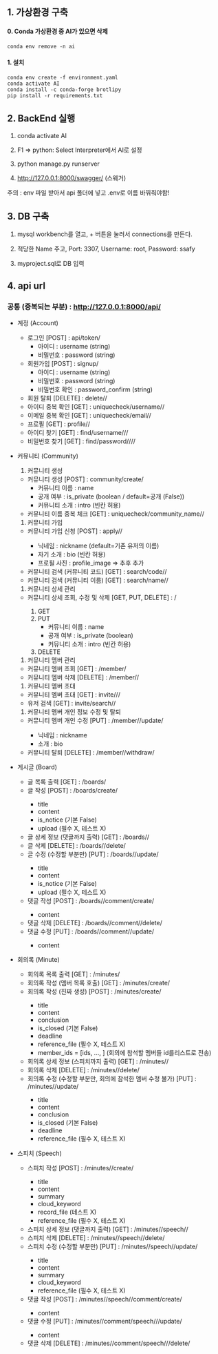 ## 1. 가상환경 구축

#### 0. Conda 가상환경 중 AI가 있으면 삭제

```
conda env remove -n ai
```



#### 1. 설치

```
conda env create -f environment.yaml
conda activate AI
conda install -c conda-forge brotlipy
pip install -r requirements.txt
```



## 2. BackEnd 실행

1. conda activate AI

2. F1 => python: Select Interpreter에서 AI로 설정

3. python manage.py runserver

4. http://127.0.0.1:8000/swagger/ (스웨거)

주의 : env 파일 받아서 api 폴더에 넣고 .env로 이름 바꿔줘야함!



## 3. DB 구축

1. mysql workbench를 열고, + 버튼을 눌러서 connections를 만든다.

2. 적당한 Name 주고, Port: 3307, Username: root, Password: ssafy

3. myproject.sql로 DB 입력



## 4. api url

### 공통 (중복되는 부분) : http://127.0.0.1:8000/api/

- 계정 (Account)

  - 로그인 [POST] : api/token/
    - 아이디 : username (string)
    - 비밀번호 : password (string)
  - 회원가입 [POST] : signup/
    - 아이디 : username (string)
    - 비밀번호 : password (string)
    - 비밀번호 확인 : password_confirm (string)
  - 회원 탈퇴 [DELETE] : delete/<str : username>/
  - 아이디 중복 확인 [GET] : uniquecheck/username/<str : username>/
  - 이메일 중복 확인 [GET] : uniquecheck/email/<str : email>/
  - 프로필 [GET] : profile/<str : username>/
  - 아이디 찾기 [GET] : find/username/<str : email>/<str : name>/
  - 비밀번호 찾기 [GET] : find/password/<str : username>/<str : email>/<str : name>/




- 커뮤니티 (Community)

  1. 커뮤니티 생성

  - 커뮤니티 생성 [POST] : community/create/
    - 커뮤니티 이름 : name
    - 공개 여부 : is_private (boolean / default=공개 (False))
    - 커뮤니티 소개 : intro (빈칸 허용)
  - 커뮤니티 이름 중복 체크 [GET] : uniquecheck/community_name/<str : community_name>/

  1. 커뮤니티 가입

  - 커뮤니티 가입 신청 [POST] : apply/<int : community_pk>/
    - 닉네임 : nickname (default=기존 유저의 이름)
    - 자기 소개 : bio (빈칸 허용)
    - 프로필 사진 : profile_image ⇒ 추후 추가
  - 커뮤니티 검색 (커뮤니티 코드) [GET] : search/code/<str : code>/
  - 커뮤니티 검색 (커뮤니티 이름) [GET] : search/name/<str : keyword>/

  1. 커뮤니티 상세 관리

  - 커뮤니티 상세 조회, 수정 및 삭제 [GET, PUT, DELETE] : <int : community_pk>/
    1. GET
    2. PUT
       - 커뮤니티 이름 : name
       - 공개 여부 : is_private (boolean)
       - 커뮤니티 소개 : intro (빈칸 허용)
    3. DELETE

  1. 커뮤니티 멤버 관리

  - 커뮤니티 멤버 조회 [GET] : <int : community_pk>/member/
  - 커뮤니티 멤버 삭제 [DELETE] : <int : community_pk>/member/<int : member_pk>/

  1. 커뮤니티 멤버 초대

  - 커뮤니티 멤버 초대 [GET] : invite/<int : community_pk>/<int : user_pk>/
  - 유저 검색 [GET] : invite/search/<str : keyword>/

  1. 커뮤니티 멤버 개인 정보 수정 및 탈퇴

  - 커뮤니티 멤버 개인 수정 [PUT] : <int : community_pk>/member/<int : member_pk>/update/
    - 닉네임 : nickname
    - 소개 : bio
  - 커뮤니티 탈퇴 [DELETE] : <int : community_pk>/member/<int : member_pk>/withdraw/




- 게시글 (Board)

  - 글 목록 출력 [GET] : <int : community_pk>/boards/
  - 글 작성 [POST] : <int : community_pk>/boards/create/
    - title
    - content
    - is_notice (기본 False)
    - upload (필수 X, 테스트 X)
  - 글 상세 정보 (댓글까지 출력) [GET] : <int : community_pk>/boards/<int : board_pk>/
  - 글 삭제 [DELETE] : <int : community_pk>/boards/<int : board_pk>/delete/
  - 글 수정 (수정할 부분만) [PUT] : <int : community_pk>/boards/<int : board_pk>/update/
    - title
    - content
    - is_notice (기본 False)
    - upload (필수 X, 테스트 X)
  - 댓글 작성 [POST] : <int : community_pk>/boards/<int : board_pk>/comment/create/
    - content
  - 댓글 삭제 [DELETE] : <int : community_pk>/boards/<int : board_pk>/comment/<int : comment_pk>/delete/
  - 댓글 수정 [PUT] : <int : community_pk>/boards/<int : board_pk>/comment/<int : comment_pk>/update/
    - content




- 회의록 (Minute)

  - 회의록 목록 출력 [GET] : <int : community_pk>/minutes/
  - 회의록 작성 (멤버 목록 호출) [GET] : <int : community_pk>/minutes/create/
  - 회의록 작성 (진짜 생성) [POST] : <int : community_pk>/minutes/create/
    - title
    - content
    - conclusion
    - is_closed (기본 False)
    - deadline
    - reference_file (필수 X, 테스트 X)
    - member_ids = [ids, ..., ] (회의에 참석할 멤버들 id를리스트로 전송)
  - 회의록 상세 정보 (스피치까지 출력) [GET] : <int : community_pk>/minutes/<int : minute_pk>/
  - 회의록 삭제 [DELETE] : <int : community_pk>/minutes/<int : minute_pk>/delete/
  - 회의록 수정 (수정할 부분만, 회의에 참석한 멤버 수정 불가) [PUT] : <int : community_pk>/minutes/<int : minute_pk>/update/
    - title
    - content
    - conclusion
    - is_closed (기본 False)
    - deadline
    - reference_file (필수 X, 테스트 X)




- 스피치 (Speech)

  - 스피치 작성 [POST] : <int : community_pk>/minutes/<int : minute_pk>/create/
    - title
    - content
    - summary
    - cloud_keyword
    - record_file (테스트 X)
    - reference_file (필수 X, 테스트 X)
  - 스피치 상세 정보 (댓글까지 출력) [GET] : <int : community_pk>/minutes/<int : minute_pk>/speech/<int : speech_pk>/
  - 스피치 삭제 [DELETE] : <int : community_pk>/minutes/<int : minute_pk>/speech/<int : speech_pk>/delete/
  - 스피치 수정 (수정할 부분만) [PUT] : <int : community_pk>/minutes/<int : minute_pk>/speech/<int : speech_pk>/update/
    - title
    - content
    - summary
    - cloud_keyword
    - reference_file (필수 X, 테스트 X)
  - 댓글 작성 [POST] : <int : community_pk>/minutes/<int : minute_pk>/speech/<int : speech_pk>/comment/create/
    - content
  - 댓글 수정 [PUT] : <int : community_pk>/minutes/<int : minute_pk>/comment/speech/<int : speech_pk>/<int : comment_pk>/update/
    - content
  - 댓글 삭제 [DELETE] : <int : community_pk>/minutes/<int : minute_pk>/comment/speech/<int : speech_pk>/<int : comment_pk>/delete/
